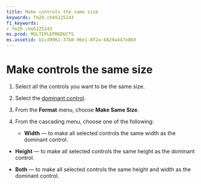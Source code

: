 ```yaml
---
title: Make controls the same size
keywords: fm20.chm5225243
f1_keywords:
- fm20.chm5225243
ms.prod: MULTIPLEPRODUCTS
ms.assetid: b1cd9961-37b8-96e1-8f2a-6829a447e869
---
```



# Make controls the same size




1. Select all the controls you want to be the same size.
    
2. Select the [dominant control](glossary-vba.md).
    
3. From the  **Format** menu, choose **Make Same Size**.
    
4. From the cascading menu, choose one of the following:
    
    
    
      -  **Width** — to make all selected controls the same width as the dominant control.
    
  -  **Height** — to make all selected controls the same height as the dominant control.
    
  -  **Both** — to make all selected controls the same height and width as the dominant control.
    

    
    




